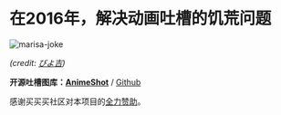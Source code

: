
在2016年，解决动画吐槽的饥荒问题
===========================

![marisa-joke](https://bitinn.net/wp-images/blogimage/2016/04/marisa-joke.jpg)

*(credit: [ぴよ吉](http://www.pixiv.net/member_illust.php?mode=medium&illust_id=56104828))*

**开源吐槽图库：[AnimeShot](https://as.bitinn.net/)** / [Github](https://github.com/bitinn/animeshot)

感谢买买买社区对本项目的[全力赞助](https://bitinn.net/10833/)。
